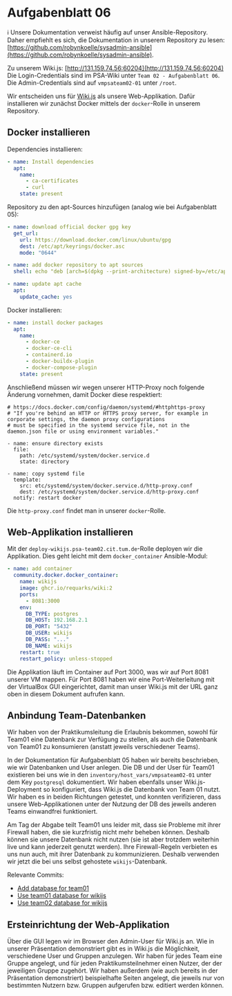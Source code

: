 # Aufgabenblatt 06

ℹ️ Unsere Dokumentation verweist häufig auf unser Ansible-Repository.
Daher empfiehlt es sich, die Dokumentation in unserem Repository zu lesen:
[https://github.com/robynkoelle/sysadmin-ansible](https://github.com/robynkoelle/sysadmin-ansible).

Zu unserem Wiki.js: [http://131.159.74.56:60204](http://131.159.74.56:60204)
Die Login-Credentials sind im PSA-Wiki unter `Team 02 - Aufgabenblatt 06`. 
Die Admin-Credentials sind auf `vmpsateam02-01` unter `/root`.

Wir entscheiden uns für [Wiki.js](https://js.wiki/) als unsere Web-Applikation.
Dafür installieren wir zunächst Docker mittels der `docker`-Rolle in unserem Repository.

## Docker installieren

Dependencies installieren:
```yaml
- name: Install dependencies
  apt:
    name:
      - ca-certificates
      - curl
    state: present
```

Repository zu den apt-Sources hinzufügen (analog wie bei Aufgabenblatt 05):
```yaml
- name: download official docker gpg key
  get_url:
    url: https://download.docker.com/linux/ubuntu/gpg
    dest: /etc/apt/keyrings/docker.asc
    mode: "0644"

- name: add docker repository to apt sources
  shell: echo "deb [arch=$(dpkg --print-architecture) signed-by=/etc/apt/keyrings/docker.asc] https://download.docker.com/linux/ubuntu $(. /etc/os-release && echo $VERSION_CODENAME) stable" > /etc/apt/sources.list.d/docker.list

- name: update apt cache
  apt:
    update_cache: yes
```

Docker installieren:
```yaml
- name: install docker packages
  apt:
    name:
      - docker-ce
      - docker-ce-cli
      - containerd.io
      - docker-buildx-plugin
      - docker-compose-plugin
    state: present
```

Anschließend müssen wir wegen unserer HTTP-Proxy noch folgende Änderung vornehmen, damit Docker diese respektiert:
```text
# https://docs.docker.com/config/daemon/systemd/#httphttps-proxy
# "If you're behind an HTTP or HTTPS proxy server, for example in corporate settings, the daemon proxy configurations
# must be specified in the systemd service file, not in the daemon.json file or using environment variables."

- name: ensure directory exists
  file:
    path: /etc/systemd/system/docker.service.d
    state: directory

- name: copy systemd file
  template:
    src: etc/systemd/system/docker.service.d/http-proxy.conf
    dest: /etc/systemd/system/docker.service.d/http-proxy.conf
  notify: restart docker
```

Die `http-proxy.conf` findet man in unserer `docker`-Rolle.

## Web-Applikation installieren

Mit der `deploy-wikijs.psa-team02.cit.tum.de`-Rolle deployen wir die Applikation.
Dies geht leicht mit dem `docker_container` Ansible-Modul:

```yaml
- name: add container
  community.docker.docker_container:
    name: wikijs
    image: ghcr.io/requarks/wiki:2
    ports:
      - 8081:3000
    env:
      DB_TYPE: postgres
      DB_HOST: 192.168.2.1
      DB_PORT: "5432"
      DB_USER: wikijs
      DB_PASS: "..."
      DB_NAME: wikijs
    restart: true
    restart_policy: unless-stopped
```

Die Applikation läuft im Container auf Port 3000, was wir auf Port 8081 unserer VM mappen.
Für Port 8081 haben wir eine Port-Weiterleitung mit der VirtualBox GUI eingerichtet, damit man unser Wiki.js mit der URL ganz oben in diesem Dokument aufrufen kann.

## Anbindung Team-Datenbanken

Wir haben von der Praktikumsleitung die Erlaubnis bekommen, sowohl für Team01 eine Datenbank zur Verfügung zu stellen,
als auch die Datenbank von Team01 zu konsumieren (anstatt jeweils verschiedener Teams).

In der Dokumentation für Aufgabenblatt 05 haben wir bereits beschrieben, wie wir Datenbanken und User anlegen.
Die DB und der User für Team01 existieren bei uns wie in den `inventory/host_vars/vmpsateam02-01` unter dem Key `postgresql` dokumentiert.
Wir haben ebenfalls unser Wiki.js-Deployment so konfiguriert, dass Wiki.js die Datenbank von Team 01 nutzt.
Wir haben es in beiden Richtungen getestet, und konnten verifizieren, dass unsere Web-Applikationen unter der Nutzung der DB des jeweils anderen Teams einwandfrei funktioniert.

Am Tag der Abgabe teilt Team01 uns leider mit, dass sie Probleme mit ihrer Firewall haben, die sie kurzfristig nicht mehr beheben können.
Deshalb können sie unsere Datenbank nicht nutzen (sie ist aber trotzdem weiterhin live und kann jederzeit genutzt werden).
Ihre Firewall-Regeln verbieten es uns nun auch, mit ihrer Datenbank zu kommunizieren.
Deshalb verwenden wir jetzt die bei uns selbst gehostete `wikijs`-Datenbank.

Relevante Commits:
- [Add database for team01](https://github.com/robynkoelle/sysadmin-ansible/commit/76e2a79f7b90cf871a84a4f1cc311d27a0d3468c)
- [Use team01 database for wikijs](https://github.com/robynkoelle/sysadmin-ansible/commit/953ceaceea04b2c507821508ce75c7b166cc010c)
- [Use team02 database for wikijs](https://github.com/robynkoelle/sysadmin-ansible/commit/ab27ee7651e2839387ec33595ab8c059c64155b6)

## Ersteinrichtung der Web-Applikation

Über die GUI legen wir im Browser den Admin-User für Wiki.js an.
Wie in unserer Präsentation demonstriert gibt es in Wiki.js die Möglichkeit, verschiedene User und Gruppen anzulegen.
Wir haben für jedes Team eine Gruppe angelegt, und für jeden Praktikumsteilnehmer einen Nutzer, der der jeweiligen Gruppe zugehört.
Wir haben außerdem (wie auch bereits in der Präsentation demonstriert) beispielhafte Seiten angelegt, die jeweils nur von bestimmten Nutzern bzw. Gruppen aufgerufen bzw. editiert werden können.
